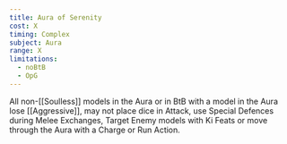 ```yaml
---
title: Aura of Serenity
cost: X
timing: Complex
subject: Aura
range: X
limitations:
  - noBtB
  - OpG
---
```

All non-[[Soulless]] models in the Aura or in BtB with a model in the Aura lose [[Aggressive]], may not place dice in Attack, use Special Defences during Melee Exchanges, Target Enemy models with Ki Feats or move through the Aura with a Charge or Run Action.